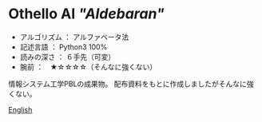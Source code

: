 # Othello AI _"Aldebaran"_
- アルゴリズム ： アルファベータ法
- 記述言語 ： Python3 100%
- 読みの深さ ： ６手先（可変）
- 腕前 ：　★☆☆☆☆（そんなに強くない）

情報システム工学PBLの成果物。
配布資料をもとに作成しましたがそんなに強くない。

<a href="README_en.md">English</a>
